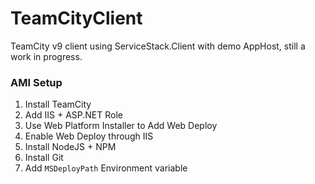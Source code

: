 # TeamCityClient
TeamCity v9 client using ServiceStack.Client with demo AppHost, still a work in progress.

### AMI Setup
1. Install TeamCity
2. Add IIS + ASP.NET Role
3. Use Web Platform Installer to Add Web Deploy
4. Enable Web Deploy through IIS
5. Install NodeJS + NPM
6. Install Git
7. Add `MSDeployPath` Environment variable
